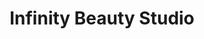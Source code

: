 ---
title: "Infinity Beauty Studio"
url: /cappeln-oldenburg/infinity-beauty-studio/
shop: Kosmetik
---